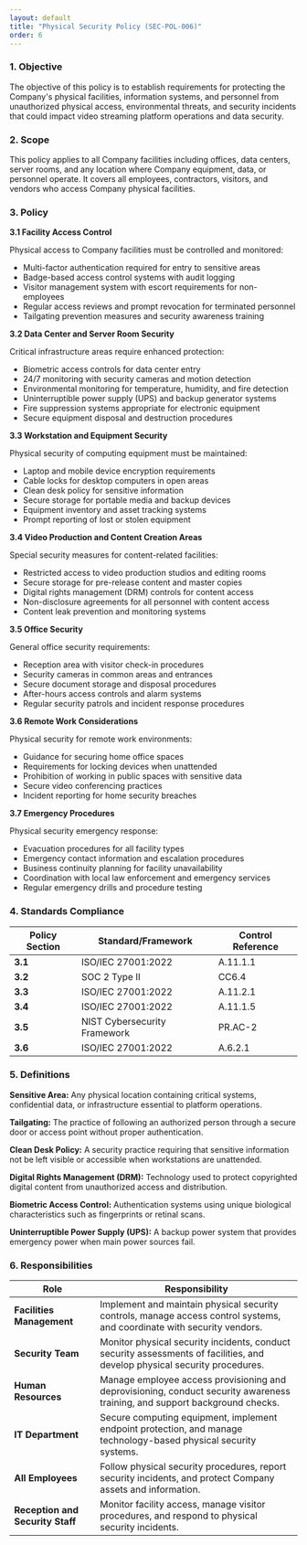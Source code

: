 ```yaml
---
layout: default
title: "Physical Security Policy (SEC-POL-006)"
order: 6
---
```


### 1. Objective

The objective of this policy is to establish requirements for protecting the Company's physical facilities, information systems, and personnel from unauthorized physical access, environmental threats, and security incidents that could impact video streaming platform operations and data security.

### 2. Scope

This policy applies to all Company facilities including offices, data centers, server rooms, and any location where Company equipment, data, or personnel operate. It covers all employees, contractors, visitors, and vendors who access Company physical facilities.

### 3. Policy

**3.1 Facility Access Control**

Physical access to Company facilities must be controlled and monitored:
- Multi-factor authentication required for entry to sensitive areas
- Badge-based access control systems with audit logging
- Visitor management system with escort requirements for non-employees
- Regular access reviews and prompt revocation for terminated personnel
- Tailgating prevention measures and security awareness training

**3.2 Data Center and Server Room Security**

Critical infrastructure areas require enhanced protection:
- Biometric access controls for data center entry
- 24/7 monitoring with security cameras and motion detection
- Environmental monitoring for temperature, humidity, and fire detection
- Uninterruptible power supply (UPS) and backup generator systems
- Fire suppression systems appropriate for electronic equipment
- Secure equipment disposal and destruction procedures

**3.3 Workstation and Equipment Security**

Physical security of computing equipment must be maintained:
- Laptop and mobile device encryption requirements
- Cable locks for desktop computers in open areas
- Clean desk policy for sensitive information
- Secure storage for portable media and backup devices
- Equipment inventory and asset tracking systems
- Prompt reporting of lost or stolen equipment

**3.4 Video Production and Content Creation Areas**

Special security measures for content-related facilities:
- Restricted access to video production studios and editing rooms
- Secure storage for pre-release content and master copies
- Digital rights management (DRM) controls for content access
- Non-disclosure agreements for all personnel with content access
- Content leak prevention and monitoring systems

**3.5 Office Security**

General office security requirements:
- Reception area with visitor check-in procedures
- Security cameras in common areas and entrances
- Secure document storage and disposal procedures
- After-hours access controls and alarm systems
- Regular security patrols and incident response procedures

**3.6 Remote Work Considerations**

Physical security for remote work environments:
- Guidance for securing home office spaces
- Requirements for locking devices when unattended
- Prohibition of working in public spaces with sensitive data
- Secure video conferencing practices
- Incident reporting for home security breaches

**3.7 Emergency Procedures**

Physical security emergency response:
- Evacuation procedures for all facility types
- Emergency contact information and escalation procedures
- Business continuity planning for facility unavailability
- Coordination with local law enforcement and emergency services
- Regular emergency drills and procedure testing

### 4. Standards Compliance

| **Policy Section** | **Standard/Framework** | **Control Reference** |
| --- | --- | --- |
| **3.1** | ISO/IEC 27001:2022 | A.11.1.1 |
| **3.2** | SOC 2 Type II | CC6.4 |
| **3.3** | ISO/IEC 27001:2022 | A.11.2.1 |
| **3.4** | ISO/IEC 27001:2022 | A.11.1.5 |
| **3.5** | NIST Cybersecurity Framework | PR.AC-2 |
| **3.6** | ISO/IEC 27001:2022 | A.6.2.1 |

### 5. Definitions

**Sensitive Area:** Any physical location containing critical systems, confidential data, or infrastructure essential to platform operations.

**Tailgating:** The practice of following an authorized person through a secure door or access point without proper authentication.

**Clean Desk Policy:** A security practice requiring that sensitive information not be left visible or accessible when workstations are unattended.

**Digital Rights Management (DRM):** Technology used to protect copyrighted digital content from unauthorized access and distribution.

**Biometric Access Control:** Authentication systems using unique biological characteristics such as fingerprints or retinal scans.

**Uninterruptible Power Supply (UPS):** A backup power system that provides emergency power when main power sources fail.

### 6. Responsibilities

| Role | Responsibility |
| --- | --- |
| **Facilities Management** | Implement and maintain physical security controls, manage access control systems, and coordinate with security vendors. |
| **Security Team** | Monitor physical security incidents, conduct security assessments of facilities, and develop physical security procedures. |
| **Human Resources** | Manage employee access provisioning and deprovisioning, conduct security awareness training, and support background checks. |
| **IT Department** | Secure computing equipment, implement endpoint protection, and manage technology-based physical security systems. |
| **All Employees** | Follow physical security procedures, report security incidents, and protect Company assets and information. |
| **Reception and Security Staff** | Monitor facility access, manage visitor procedures, and respond to physical security incidents. |
